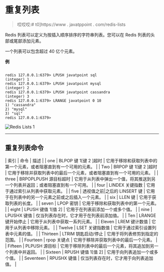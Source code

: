# 重复列表

> 哎哎哎:# t0]https://www . javatppoint . com/redis-lists

Redis 列表可以定义为按插入顺序排序的字符串列表。您可以在 Redis 列表的头部或尾部添加元素。

一个列表可以包含超过 40 亿个元素。

**例**

```

redis 127.0.0.1:6379> LPUSH javatpoint sql
(integer) 1
redis 127.0.0.1:6379> LPUSH javatpoint mysql
(integer) 2
redis 127.0.0.1:6379> LPUSH javatpoint cassandra
(integer) 3
redis 127.0.0.1:6379> LRANGE javatpoint 0 10
1) "cassandra"
2) "mysql"
3) "sql"
redis 127.0.0.1:6379>

```

![Redis Lists 1](../Images/e34becd689358ae9dc9e263142239ef0.png)

* * *

## 重复列表命令

| 索引 | 命令 | 描述 |
| one | BLPOP 键 1[键 2 ]超时 | 它用于移除和获取列表中的第一个元素，或者阻塞直到有一个可用的元素。 |
| Two | BRPOP 键 1[键 2 ]超时 | 它用于移除并获取列表中的最后一个元素，或者阻塞直到有一个可用的元素。 |
| three | BRPOPLPUSH 源目标超时 | 它用于从列表中弹出一个值，将其推送到另一个列表并返回；或者阻塞直到有一个可用。 |
| four | LINDEX 关键指数 | 它用于通过索引从列表中获取元素。 |
| five | 透视值之前&#124;之后的 LINSERT 键 | 它用于在列表中的另一个元素之前或之后插入一个元素。 |
| six | LLEN 键 | 它用于获取列表的长度。 |
| seven | LPOP 密钥 | 它用于移除和获取列表中的第一个元素。 |
| eight | LPUSH 键值 1[值 2] | 它用于在列表前添加一个或多个值。 |
| nine | LPUSHX 键值 | 仅当列表存在时，它才用于在列表前添加值。 |
| Ten | LRANGE 键开始停止 | 它用于从列表中获取一系列元素。 |
| Eleven | LREM 键计数值 | 它用于从列表中移除元素。 |
| Twelve | LSET 关键指数值 | 它用于通过索引设置列表中元素的值。 |
| Thirteen | LTRIM 钥匙启动/停止 | 它用于将列表修剪到指定的范围。 |
| Fourteen | rpop 关键点 | 它用于移除并获取列表中的最后一个元素。 |
| Fifteen | PLPUSH 源目标 | 它用于移除列表中的最后一个元素，将其追加到另一个列表中并返回。 |
| Sixteen | RPUSH 键值 1[值 2] | 它用于向列表追加一个或多个值。 |
| Seventeen | RPUSHX 键值 | 仅当列表存在时，它才用于向列表追加值。 |